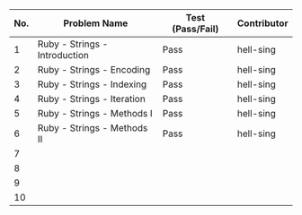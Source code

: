 
|No.| Problem Name                | Test (Pass/Fail) | Contributor |  
|---|--------------               |------------------|-------------|  
| 1 |Ruby - Strings - Introduction| Pass             | hell-sing   |  
| 2 |Ruby - Strings - Encoding    | Pass             | hell-sing   |  
| 3 |Ruby - Strings - Indexing    | Pass             | hell-sing   |  
| 4 |Ruby - Strings - Iteration   | Pass             | hell-sing   |  
| 5 |Ruby - Strings - Methods I   | Pass             | hell-sing   |  
| 6 |Ruby - Strings - Methods II  | Pass             | hell-sing   |  
| 7 |                             |                  |             |  
| 8 |                             |                  |             |  
| 9 |                             |                  |             |  
| 10|                             |                  |             |  
